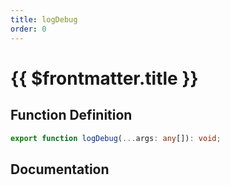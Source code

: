 ```yaml
---
title: logDebug
order: 0
---
```


# {{ $frontmatter.title }}

## Function Definition

```ts
export function logDebug(...args: any[]): void;
```

## Documentation

<!--@include: ./parts/logDebug.md-->
